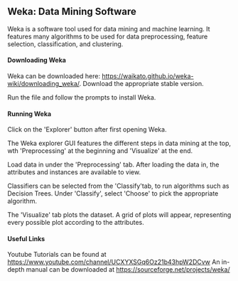 ## Weka: Data Mining Software

Weka is a software tool used for data mining and machine learning. It features many algorithms to be used for data preprocessing, feature selection, classification, and clustering.

#### Downloading Weka
Weka can be downloaded here: https://waikato.github.io/weka-wiki/downloading_weka/. Download the appropriate stable version.

Run the file and follow the prompts to install Weka. 

#### Running Weka
Click on the 'Explorer' button after first opening Weka. 

The Weka explorer GUI features the different steps in data mining at the top, wth 'Preprocessing' at the beginning and 'Visualize' at the end. 

Load data in under the 'Preprocessing' tab. After loading the data in, the attributes and instances are available to view. 

Classifiers can be selected from the 'Classify'tab, to run algorithms such as Decision Trees. Under 'Classify', select 'Choose' to pick the appropriate algorithm. 

The 'Visualize' tab plots the dataset. A grid of plots will appear, representing every possible plot according to the attributes.


#### Useful Links
Youtube Tutorials can be found at https://www.youtube.com/channel/UCXYXSGq6Oz21b43hpW2DCvw
An in-depth manual can be downloaded at https://sourceforge.net/projects/weka/
